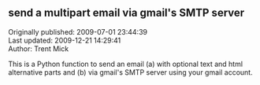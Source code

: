 ## send a multipart email via gmail's SMTP server  
Originally published: 2009-07-01 23:44:39  
Last updated: 2009-12-21 14:29:41  
Author: Trent Mick  
  
This is a Python function to send an email (a) with optional text and html alternative parts and (b) via gmail's SMTP server using your gmail account.